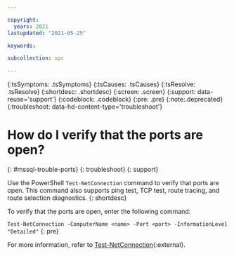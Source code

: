 ```yaml
---

copyright:
  years: 2021
lastupdated: "2021-05-25"

keywords:

subcollection: vpc

---
```


{:tsSymptoms: .tsSymptoms}
{:tsCauses: .tsCauses}
{:tsResolve: .tsResolve}
{:shortdesc: .shortdesc}
{:screen: .screen}
{:support: data-reuse='support'}
{:codeblock: .codeblock}
{:pre: .pre}
{:note:.deprecated}
{:troubleshoot: data-hd-content-type='troubleshoot'}

# How do I verify that the ports are open?
{: #mssql-trouble-ports}
{: troubleshoot}
{: support}

Use the PowerShell `Test-NetConnection` command to verify that ports are open. This command also supports ping test, TCP test, route tracing, and route selection diagnostics.
{: shortdesc}

To verify that the ports are open, enter the following command:

`Test-NetConnection -ComputerName <name> -Port <port> -InformationLevel "Detailed"`
{: pre}

For more information, refer to [Test-NetConnection](https://docs.microsoft.com/en-us/powershell/module/nettcpip/test-netconnection?view=windowsserver2019-ps){:external}.
